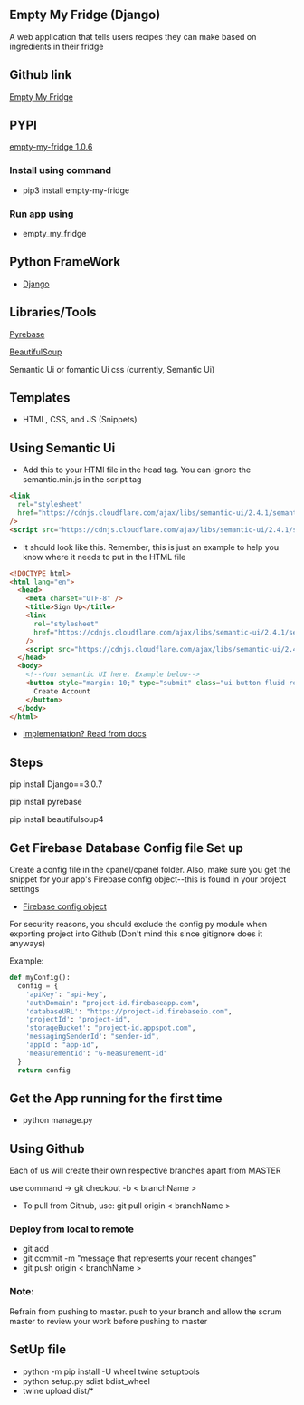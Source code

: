 ## Empty My Fridge (Django)

A web application that tells users recipes they can make based on ingredients in their fridge

## Github link

[Empty My Fridge](https://github.com/edwarddubi/empty_my_fridge_django)

## PYPI

[empty-my-fridge 1.0.6](https://pypi.org/project/empty-my-fridge/)

### Install using command
  - pip3 install empty-my-fridge

### Run app using
  - empty_my_fridge

## Python FrameWork

- [Django](https://pypi.org/project/Django/)

## Libraries/Tools

[Pyrebase](https://pypi.org/project/Pyrebase/)

[BeautifulSoup](https://pypi.org/project/beautifulsoup4/)

Semantic Ui or fomantic Ui css (currently, Semantic Ui)

## Templates

- HTML, CSS, and JS (Snippets)

## Using Semantic Ui

- Add this to your HTMl file in the head tag. You can ignore the semantic.min.js in the script tag

```html
<link
  rel="stylesheet"
  href="https://cdnjs.cloudflare.com/ajax/libs/semantic-ui/2.4.1/semantic.min.css"
/>
<script src="https://cdnjs.cloudflare.com/ajax/libs/semantic-ui/2.4.1/semantic.min.js"></script>
```

- It should look like this. Remember, this is just an example to help you know where it needs to put in the HTML file

```html
<!DOCTYPE html>
<html lang="en">
  <head>
    <meta charset="UTF-8" />
    <title>Sign Up</title>
    <link
      rel="stylesheet"
      href="https://cdnjs.cloudflare.com/ajax/libs/semantic-ui/2.4.1/semantic.min.css"
    />
    <script src="https://cdnjs.cloudflare.com/ajax/libs/semantic-ui/2.4.1/semantic.min.js"></script>
  </head>
  <body>
    <!--Your semantic UI here. Example below-->
    <button style="margin: 10;" type="submit" class="ui button fluid red">
      Create Account
    </button>
  </body>
</html>
```

- [Implementation? Read from docs](https://semantic-ui.com/elements/)

## Steps

pip install Django==3.0.7

pip install pyrebase

pip install beautifulsoup4

## Get Firebase Database Config file Set up

Create a config file in the cpanel/cpanel folder. Also, make sure you get the snippet for your app's Firebase config object--this is found in your project settings

- [Firebase config object](https://firebase.google.com/docs/web/setup?authuser=0#from-hosting-urls)

For security reasons, you should exclude the config.py module when exporting project into Github (Don't mind this since gitignore does it anyways)

Example:

```py
def myConfig():
  config = {
    'apiKey': "api-key",
    'authDomain': "project-id.firebaseapp.com",
    'databaseURL': "https://project-id.firebaseio.com",
    'projectId': "project-id",
    'storageBucket': "project-id.appspot.com",
    'messagingSenderId': "sender-id",
    'appId': "app-id",
    'measurementId': "G-measurement-id"
  }
  return config
```

## Get the App running for the first time

- python manage.py

## Using Github

Each of us will create their own respective branches apart from MASTER

use command -> git checkout -b < branchName >

- To pull from Github, use: git pull origin < branchName >

### Deploy from local to remote

- git add .
- git commit -m "message that represents your recent changes"
- git push origin < branchName >

### Note:

Refrain from pushing to master. push to your branch and allow the scrum master to review your work before pushing to master


## SetUp file

 - python -m pip install -U wheel twine setuptools
 - python setup.py sdist bdist_wheel 
 - twine upload dist/*

